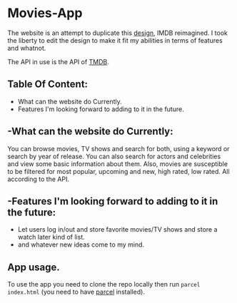 # Movies-App
The website is an attempt to duplicate this [design](https://dribbble.com/shots/15830585-IMDb-Redesign-2021), IMDB reimagined.
I took the liberty to edit the design to make it fit my abilities in terms of features and whatnot.

The API in use is the API of [TMDB](https://www.themoviedb.org/).

## Table Of Content:
* What can the website do Currently.
* Features I'm looking forward to adding to it in the future.



## -What can the website do Currently:

You can browse movies, TV shows and search for both, using a keyword or search by year of release. You can also search for actors and celebrities and view some basic information about them. Also, movies are susceptible to be filtered for most popular, upcoming and new, high rated, low rated. All according to the API.


## -Features I'm looking forward to adding to it in the future:
* Let users log in/out and store favorite movies/TV shows and store a watch later kind of list.
* and whatever new ideas come to my mind.

## App usage.

To use the app you need to clone the repo locally then run `parcel index.html` (you need to have [parcel](https://parceljs.org/) installed).

